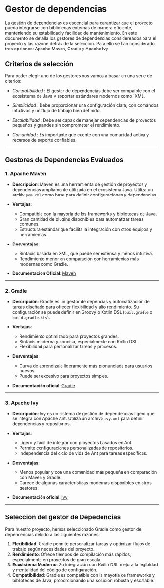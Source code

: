# Gestor de dependencias

La gestión de dependencias es escencial para garantizar que el proyecto pueda integrarse con bibliotecas externas de manera eficiente, manteniendo su estabilidad y facilidad de mantenimiento. En este documento se detalla los gestores de dependencias considereados para el proyecto y las razone detrás de la selección. Para ello se han considerado tres opciones: Apache Maven, Gradle y Apache Ivy


## Criterios de selección

Para poder elegir uno de los gestores nos vamos a basar en una serie de citerios:

- *Compatibilidad* : El gestor de dependencias debe ser compaible con el ecosistema de Java y soportar estándares modernos como `XML.

- *Simplicidad* : Debe proporcionar una configuración clara, con comandos intuitivos y un flujo de trabajo bien definido.

- *Escalabilidad* : Debe ser capax de manejar dependencias de proyectos pequeños y grandes sin comprometer el rendimiento.

- *Comunidad* : Es importante que cuente con una comunidad activa y recursos de soporte confiables.

---

## Gestores de Dependencias Evaluados

### 1. Apache Maven

- **Descripcion**: Maven es una herramienta de gestión de proyectos y dependencias ampliamente utilizada en el ecosistema Java. Utiliza un archiv `pom.xml` como base para definir configuraciones y dependencias.

- **Ventajas**:
  - Compatible con la mayoría de los frameworks y bibliotecas de Java.
  - Gran cantidad de plugins disponibles para automatizar tareas comunes.
  - Estructura estándar que facilita la integración con otros equipos y herramientas.

- **Desventajas**:
  - Sintaxis basada en XML, que puede ser extensa y menos intuitiva.
  - Rendimiento menor en comparación con herramientas más modernas como Gradle.

- **Documentacion Oficial**: [Maven](https://maven.apache.org/)

---

### 2. Gradle

- **Descripción**: Gradle es un gestor de depencias y automatización de tareas diseñado para ofrecer flexibilidad y alto rendimiento. Su configuración se puede definir en Groovy o Kotlin DSL (`buil.gradle` o `build.gradle.kts`).

- **Ventajas**:
  - Rendimiento optimizado para proyectos grandes.
  - Sintaxis moderna y concisa, especialmente con Kotlin DSL
  - Flexibilidad para personalizar tareas y procesos.
- **Desventajas**:
  - Curva de aprendizaje ligeramente más pronunciada para usuarios nuevos.
  - Puede ser excesivo para proyectos simples.
- **Documentación oficial**: [Gradle](https://gradle.org/)

---

### 3. Apache Ivy

- **Descripción**: Ivy es un sistema de gestión de dependencias ligero que se integra con Apache Ant. Utiliza un archivo `ivy.xml` para definir dependencias y repositorios.

- **Ventajas**:
  - Ligero y fácil de integrar con proyectos basados en Ant.
  - Permite configuraciones personalizadas de repositorios.
  - Independencia del ciclo de vida de Ant para tareas específicas.
- **Desventajas**:
  - Menos popular y con una comunidad más pequeña en comparación con Maven y Gradle.
  - Carece de algunas características modernas disponibles en otros gestores.
- **Documentación oficial**: [Ivy](https://ant.apache.org/ivy/)

---

## Selección del gestor de Depedencias

Para nuestro proyecto, hemos seleccionado Gradle como gestor de dependencias debido a las siguientes razones:

1. **Flexibilidad**: Gradle permite personalizar tareas y optimizar flujos de trabajo según necesidades del proyecto.
2. **Rendimiento**: Ofrece tiempos de compilación más rápidos, especialmente en proyectos de gran escala.
3. **Ecosistema Moderno**: Su integración con Kotlin DSL mejora la legibidad y mentalidad del código de configuración.
4. **Compatibilidad**: Gradle es compatible con la mayotía de frameworks y bibliotecas de Java, proporcionando una solución robusta y escalable.